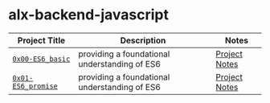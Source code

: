 # alx-backend-javascript

| Project Title   | Description                                   | Notes                                      |
|-----------------|-----------------------------------------------|--------------------------------------------|
| [`0x00-ES6_basic`](./0x00-ES6_basic)  | providing a foundational understanding of ES6 | [Project Notes](./0x00-ES6_basic/notes.md) |
| [`0x01-ES6_promise`](./0x01-ES6_promise)  | providing a foundational understanding of ES6 | [Project Notes](./0x01-ES6_promise/notes.md) |

